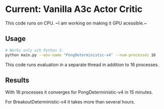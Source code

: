 # Current: Vanilla A3c Actor Critic

This code runs on CPU. ~I am working on making it GPU acessible.~


## Usage
```bash
# Works only wih Python 3.
python main.py --env-name "PongDeterministic-v4" --num-processes 16
```

This code runs evaluation in a separate thread in addition to 16 processes.

## Results

With 16 processes it converges for PongDeterministic-v4 in 15 minutes.

For BreakoutDeterministic-v4 it takes more than several hours.
